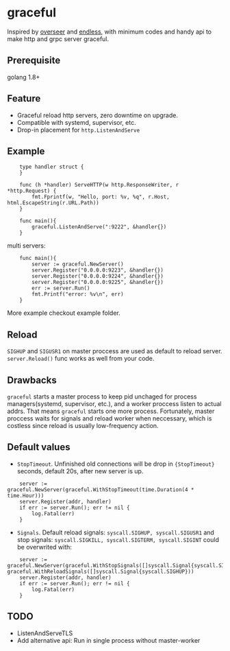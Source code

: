 # graceful

Inspired by [overseer](https://github.com/jpillora/overseer) and [endless](https://github.com/fvbock/endless), with minimum codes and handy api to make http and grpc server graceful.

## Prerequisite

golang 1.8+

## Feature

- Graceful reload http servers, zero downtime on upgrade.
- Compatible with systemd, supervisor, etc.
- Drop-in placement for ```http.ListenAndServe```

## Example

``` golang
    type handler struct {
    }

    func (h *handler) ServeHTTP(w http.ResponseWriter, r *http.Request) {
        fmt.Fprintf(w, "Hello, port: %v, %q", r.Host, html.EscapeString(r.URL.Path))
    }

    func main(){
        graceful.ListenAndServe(":9222", &handler{})
    }
```

multi servers:

```golang
    func main(){
        server := graceful.NewServer()
        server.Register("0.0.0.0:9223", &handler{})
        server.Register("0.0.0.0:9224", &handler{})
        server.Register("0.0.0.0:9225", &handler{})
        err := server.Run()
        fmt.Printf("error: %v\n", err)
    }
```

More example checkout example folder.

## Reload

```SIGHUP``` and ```SIGUSR1``` on master proccess are used as default to reload server. ```server.Reload()``` func works as well from your code.


## Drawbacks

```graceful``` starts a master process to keep pid unchaged for process managers(systemd, supervisor, etc.), and a worker proccess listen to actual addrs. That means ```graceful``` starts one more process. Fortunately, master proccess waits for signals and reload worker when neccessary, which is costless since reload is usually low-frequency action. 

## Default values

* ```StopTimeout```. Unfinished old connections will be drop in ```{StopTimeout}``` seconds, default 20s, after new server is up.

```golang
	server := graceful.NewServer(graceful.WithStopTimeout(time.Duration(4 * time.Hour)))
	server.Register(addr, handler)
	if err := server.Run(); err != nil {
		log.Fatal(err)
	}
```
* ```Signals```. Default reload signals: ```syscall.SIGHUP, syscall.SIGUSR1``` and stop signals: ```syscall.SIGKILL, syscall.SIGTERM, syscall.SIGINT``` could be overwrited with:

```golang
	server := graceful.NewServer(graceful.WithStopSignals([]syscall.Signal{syscall.SIGKILL}), graceful.WithReloadSignals([]syscall.Signal{syscall.SIGHUP}))
	server.Register(addr, handler)
	if err := server.Run(); err != nil {
		log.Fatal(err)
	}
```

## TODO

- ListenAndServeTLS
- Add alternative api: Run in single process without master-worker
